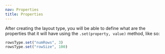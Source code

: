 ```yaml
---
nav: Properties
title: Properties
---
```


After creating the layout type, you will be able to define what are the properties that it will have using the `.set(property, value)` method, like so:

```javascript
rowsType.set("numRows", 3)
rowsType.set("rowSize", 100)
```
